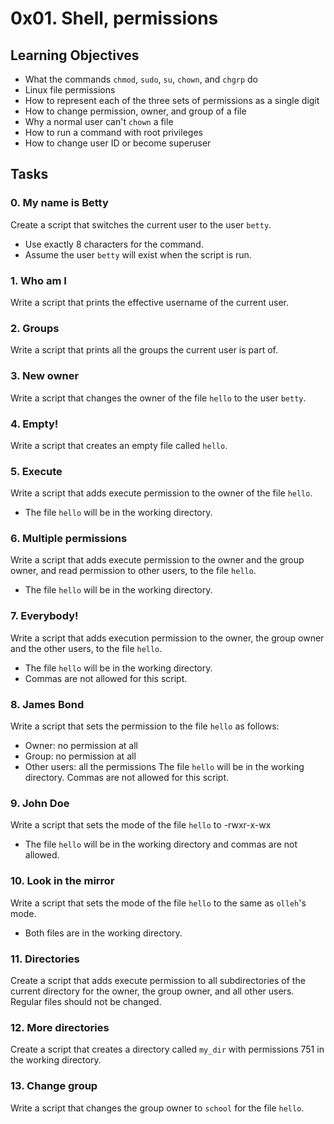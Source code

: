 # 0x01. Shell, permissions

## Learning Objectives
- What the commands `chmod`, `sudo`, `su`, `chown`, and `chgrp` do
- Linux file permissions
- How to represent each of the three sets of permissions as a single digit
- How to change permission, owner, and group of a file
- Why a normal user can't `chown` a file
- How to run a command with root privileges
- How to change user ID or become superuser

## Tasks

### 0. My name is Betty
Create a script that switches the current user to the user `betty`.
- Use exactly 8 characters for the command.
- Assume the user `betty` will exist when the script is run.

### 1. Who am I
Write a script that prints the effective username of the current user.

### 2. Groups
Write a script that prints all the groups the current user is part of.

### 3. New owner
Write a script that changes the owner of the file `hello` to the user `betty`.

### 4. Empty!
Write a script that creates an empty file called `hello`.

### 5. Execute
Write a script that adds execute permission to the owner of the file `hello`.
- The file `hello` will be in the working directory.

### 6. Multiple permissions
Write a script that adds execute permission to the owner and the group owner, and read permission to other users, to the file `hello`.
- The file `hello` will be in the working directory.

### 7. Everybody!
Write a script that adds execution permission to the owner, the group owner and the other users, to the file `hello`.
- The file `hello` will be in the working directory.
- Commas are not allowed for this script.

### 8. James Bond
Write a script that sets the permission to the file `hello` as follows:
- Owner: no permission at all
- Group: no permission at all
- Other users: all the permissions
The file `hello` will be in the working directory. Commas are not allowed for this script.

### 9. John Doe
Write a script that sets the mode of the file `hello` to -rwxr-x-wx
- The file `hello` will be in the working directory and commas are not allowed.

### 10. Look in the mirror
Write a script that sets the mode of the file `hello` to the same as `olleh`'s mode.
- Both files are in the working directory.

### 11. Directories
Create a script that adds execute permission to all subdirectories of the current directory for the owner, the group owner, and all other users. Regular files should not be changed.

### 12. More directories
Create a script that creates a directory called `my_dir` with permissions 751 in the working directory.

### 13. Change group
Write a script that changes the group owner to `school` for the file `hello`.


